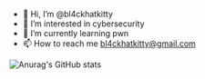 - 👋 Hi, I’m @bl4ckhatkitty
- 👀 I’m interested in cybersecurity
- 🌱 I’m currently learning pwn
- 📫 How to reach me bl4ckhatkitty@gmail.com

![Anurag's GitHub stats](https://github-readme-stats.vercel.app/api?bl4ckhatkitty=anuraghazra&show_icons=true&theme=gruvbox)


<!---
bl4ckhatkitty/bl4ckhatkitty is a ✨ special ✨ repository because its `README.md` (this file) appears on your GitHub profile.
You can click the Preview link to take a look at your changes.
--->

